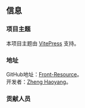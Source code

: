 ## 信息

### 项目主题
本项目主题由 [VitePress](https://vitepress.dev/zh/) 支持。

### 地址

GitHub地址：[Front-Resource](https://github.com/zhenghaoyang24/Front-Resource)。  
开发者：[Zheng Haoyang](https://github.com/zhenghaoyang24)。

### 贡献人员

